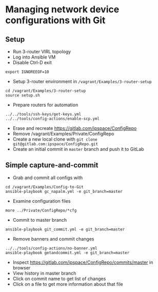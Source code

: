 # Managing network device configurations with Git

## Setup

* Run 3-router VIRL topology
* Log into Ansible VM
* Disable Ctrl-D exit
```
export IGNOREEOF=10
```
* Setup 3-router environment in `/vagrant/Examples/3-router-setup`
```
cd /vagrant/Examples/3-router-setup
source setup.sh
```
* Prepare routers for automation
```
../../tools/ssh-keys/get-keys.yml
../../tools/config-actions/enable-scp.yml
```
* Erase and recreate https://gitlab.com/ipspace/ConfigRepo
* Remove /vagrant/Examples/Private/ConfigRepo
* Create a new local clone with `git clone git@gitlab.com:ipspace/ConfigRepo.git`
* Create an initial commit in `master` branch and push it to GitLab

## Simple capture-and-commit

* Grab and commit all configs with
```
cd /vagrant/Examples/Config-to-Git
ansible-playbook gc_napalm.yml -e git_branch=master
```
* Examine configuration files
```
more ../Private/ConfigRepo/*cfg
```
* Commit to master branch
```
ansible-playbook git_commit.yml -e git_branch=master
```
* Remove banners and commit changes
```
../../tools/config-actions/no-banner.yml
ansible-playbook getandcommit.yml -e git_branch=master
```
* Inspect https://gitlab.com/ipspace/ConfigRepo/commits/master in browser
* View history in master branch
* Click on commit name to get list of changes
* Click on a file to get more information about that file
